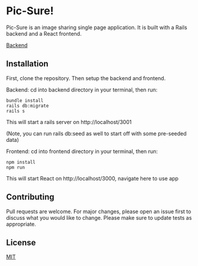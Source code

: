 # Pic-Sure!

Pic-Sure is an image sharing single page application.
It is built with a Rails backend and a React frontend.

[Backend](https://github.com/J5Wood/pic-sure-backend)

## Installation

First, clone the repository. Then setup the backend and frontend.

Backend:
cd into backend directory in your terminal, then run:
```
bundle install
rails db:migrate
rails s
```

This will start a rails server on http://localhost/3001

(Note, you can run rails db:seed as well to start off with some pre-seeded data)

Frontend:
cd into frontend directory in your terminal, then run:
```
npm install
npm run
```

This will start React on http://localhost/3000, navigate here to use app


## Contributing
Pull requests are welcome. For major changes, please open an issue first to discuss what you would like to change.
Please make sure to update tests as appropriate.

## License
[MIT](https://choosealicense.com/licenses/mit/)